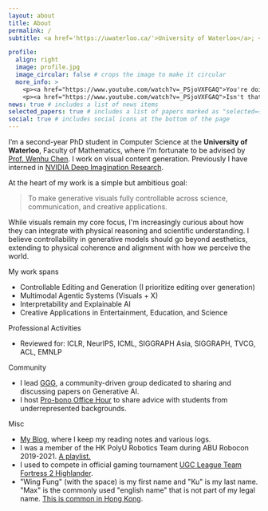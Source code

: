 ```yaml
---
layout: about
title: About
permalink: /
subtitle: <a href='https://uwaterloo.ca/'>University of Waterloo</a>; <a href='https://vectorinstitute.ai/'>Vector Institute</a>;

profile:
  align: right
  image: profile.jpg
  image_circular: false # crops the image to make it circular
  more_info: >
    <p><a href="https://www.youtube.com/watch?v=_PSjoVXFGAQ">You're doing what you love.</a></p>
    <p><a href="https://www.youtube.com/watch?v=_PSjoVXFGAQ">Isn't that enough?</a></p>
news: true # includes a list of news items
selected_papers: true # includes a list of papers marked as "selected={true}"
social: true # includes social icons at the bottom of the page
---
```


I’m a second-year PhD student in Computer Science at the **University of Waterloo**, Faculty of Mathematics, where I’m fortunate to be advised by [Prof. Wenhu Chen](https://wenhuchen.github.io/). I work on visual content generation. Previously I have interned in [NVIDIA Deep Imagination Research](https://research.nvidia.com/labs/dir/). 

At the heart of my work is a simple but ambitious goal:

> To make generative visuals fully controllable across science, communication, and creative applications.

While visuals remain my core focus, I'm increasingly curious about how they can integrate with physical reasoning and scientific understanding. I believe controllability in generative models should go beyond aesthetics, extending to physical coherence and alignment with how we perceive the world.

My work spans

- Controllable Editing and Generation (I prioritize editing over generation)
- Multimodal Agentic Systems (Visuals + X)
- Interpretability and Explainable AI
- Creative Applications in Entertainment, Education, and Science

Professional Activities

- Reviewed for: ICLR, NeurIPS, ICML, SIGGRAPH Asia, SIGGRAPH, TVCG, ACL, EMNLP

Community

- I lead [GGG](https://github.com/vinesmsuic/crisp-dl-read), a community-driven group dedicated to sharing and discussing papers on Generative AI.
- I host [Pro-bono Office Hour](https://forms.gle/x2cTvXhQw7Px2ojF8) to share advice with students from underrepresented backgrounds.

Misc

- [My Blog](https://vinesmsuic.github.io/), where I keep my reading notes and various logs.
- I was a member of the HK PolyU Robotics Team during ABU Robocon 2019-2021. [A playlist.](https://www.youtube.com/watch?v=SXdlHsDGMmI&list=PLnBb01qou_lcYCLSfbAs-lZ5BZOzWsfSt)
- I used to compete in official gaming tournament [UGC League Team Fortress 2 Highlander](https://www.ugcleague.com/home_tf2h.cfm).
- "Wing Fung" (with the space) is my first name and "Ku" is my last name. "Max" is the commonly used "english name" that is not
  part of my legal name. [This is common in Hong Kong](https://culturalatlas.sbs.com.au/hong-kong-culture/hong-kong-culture-naming#westernising-chinese-names).
